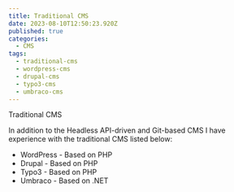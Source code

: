 ```yaml
---
title: Traditional CMS
date: 2023-08-10T12:50:23.920Z
published: true
categories:
  - CMS
tags:
  - traditional-cms
  - wordpress-cms
  - drupal-cms
  - typo3-cms
  - umbraco-cms
---
```


Traditional CMS

In addition to the Headless API-driven and Git-based CMS I have experience with the traditional CMS listed below:

* WordPress - Based on PHP
* Drupal - Based on PHP
* Typo3 - Based on PHP
* Umbraco - Based on .NET